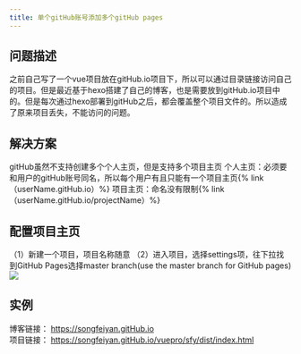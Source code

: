 ```yaml
---
title: 单个gitHub账号添加多个gitHub pages
---
```

## 问题描述
之前自己写了一个vue项目放在gitHub.io项目下，所以可以通过目录链接访问自己的项目。但是最近基于hexo搭建了自己的博客，也是需要放到gitHub.io项目中的。但是每次通过hexo部署到gitHub之后，都会覆盖整个项目文件的。所以造成了原来项目丢失，不能访问的问题。 
## 解决方案
gitHub虽然不支持创建多个个人主页，但是支持多个项目主页
个人主页：必须要和用户的gitHub账号同名，所以每个用户有且只能有一个项目主页{% link （userName.gitHub.io）%}
项目主页：命名没有限制{% link （userName.gitHub.io/projectName）%}
## 配置项目主页
（1）新建一个项目，项目名称随意
（2）进入项目，选择settings项，往下拉找到GitHub Pages选择master branch(use the master branch for GitHub pages)
![](/images/page2.png)
## 实例
博客链接： https://songfeiyan.gitHub.io  
项目链接： https://songfeiyan.gitHub.io/vuepro/sfy/dist/index.html
